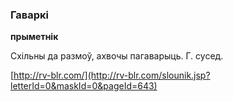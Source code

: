 ### Гаваркі
**прыметнік**

Схільны да размоў, ахвочы пагаварыць. Г. сусед.

<a rel="author">[http://rv-blr.com/](http://rv-blr.com/slounik.jsp?letterId=0&maskId=0&pageId=643)</a>
